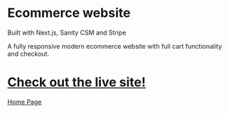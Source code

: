# Ecommerce website
Built with Next.js, Sanity CSM and Stripe

A fully responsive modern ecommerce website with full cart functionality and checkout. 

# [Check out the live site!](https://ecommerce-site-rust.vercel.app/)

[Home Page](https://i.imgur.com/2duKCvD.png)
